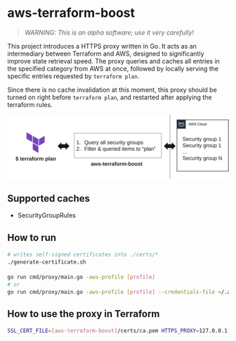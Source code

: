 # aws-terraform-boost

> _WARNING: This is an alpha software; use it very carefully!_

This project introduces a HTTPS proxy written in Go. It acts as an intermediary between Terraform and AWS, designed to significantly improve state retrieval speed. The proxy queries and caches all entries in the specified category from AWS at once, followed by locally serving the specific entries requested by `terraform plan`.

Since there is no cache invalidation at this moment, this proxy should be turned on right before `terraform plan`, and restarted after applying the terraform rules.

![Figure](./figure.svg)

## Supported caches

- SecurityGroupRules

## How to run

```sh
# writes self-signed certificates into ./certs/*
./generate-certificate.sh

go run cmd/proxy/main.go -aws-profile [profile]
# or
go run cmd/proxy/main.go -aws-profile [profile] --credentials-file ~/.aws/credentials
```

## How to use the proxy in Terraform

```sh
SSL_CERT_FILE=[aws-terraform-boost]/certs/ca.pem HTTPS_PROXY=127.0.0.1:10001 terraform plan
```
